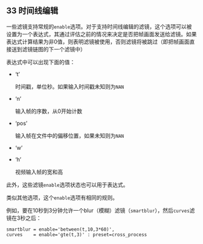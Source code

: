 ## 33 时间线编辑
一些滤镜支持常规的`enable`选项。对于支持时间线编辑的滤镜，这个选项可以被设置为一个表达式，其通过评估之前的情况来决定是否把帧画面发送给滤镜。如果表达式计算结果为非0值，则表明滤镜被使用，否则滤镜将被跳过（即把帧画面直接送到滤镜链图的下一个滤镜中）

表达式中可以出现下面的值：

- ‘t’

    时间戳，单位秒。如果输入时间戳未知则为`NAN`
- ‘n’

    输入帧的序数，从0开始计数
- ‘pos’

    输入帧在文件中的偏移位置，如果未知则为`NAN`
- ‘w’
- ‘h’

    视频输入帧的宽和高

此外，这些滤镜`enable`选项状态也可以用于表达式。

类似其他选项，这个`enable`选项有相同的规则。

例如，要在10秒到3分钟允许一个blur（模糊）滤镜（`smartblur`），然后`curves`滤镜在3秒之后：

	smartblur = enable='between(t,10,3*60)',
	curves    = enable='gte(t,3)' : preset=cross_process